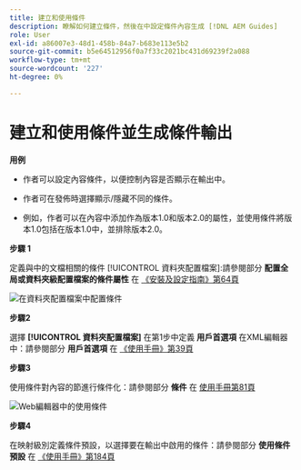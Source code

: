 ```yaml
---
title: 建立和使用條件
description: 瞭解如何建立條件，然後在中設定條件內容生成 [!DNL AEM Guides]
role: User
exl-id: a86007e3-48d1-458b-84a7-b683e113e5b2
source-git-commit: b5e64512956f0a7f33c2021bc431d69239f2a088
workflow-type: tm+mt
source-wordcount: '227'
ht-degree: 0%

---
```


# 建立和使用條件並生成條件輸出

**用例**

* 作者可以設定內容條件，以便控制內容是否顯示在輸出中。

* 作者可在發佈時選擇顯示/隱藏不同的條件。

* 例如，作者可以在內容中添加作為版本1.0和版本2.0的屬性，並使用條件將版本1.0包括在版本1.0中，並排除版本2.0。

**步驟 1**

定義與中的文檔相關的條件 [!UICONTROL 資料夾配置檔案]:請參閱部分 **配置全局或資料夾級配置檔案的條件屬性** 在 [《安裝及設定指南》第64頁](https://helpx.adobe.com/content/dam/help/en/xml-documentation-solution/3-8/XML-Documentation-for-Adobe-Experience-Manager_Installation-Configuration-Guide_EN.pdf)

![在資料夾配置檔案中配置條件](assets/conditions-in-profiles.png)

**步驟2**

選擇 **[!UICONTROL 資料夾配置檔案]** 在第1步中定義 **用戶首選項** 在XML編輯器中：請參閱部分 **用戶首選項** 在 [《使用手冊》第39頁](https://helpx.adobe.com/content/dam/help/en/xml-documentation-solution/3-8/XML-Documentation-for-Adobe-Experience-Manager_User-Guide_EN.pdf)


**步驟3**

使用條件對內容的節進行條件化：請參閱部分 **條件** 在 [使用手冊第81頁](https://helpx.adobe.com/content/dam/help/en/xml-documentation-solution/3-8/XML-Documentation-for-Adobe-Experience-Manager_User-Guide_EN.pdf)

![Web編輯器中的使用條件](assets/conditions-in-web-editor.png)

**步驟4**

在映射級別定義條件預設，以選擇要在輸出中啟用的條件：請參閱部分 **使用條件預設** 在 [《使用手冊》第184頁](https://helpx.adobe.com/content/dam/help/en/xml-documentation-solution/3-8/XML-Documentation-for-Adobe-Experience-Manager_User-Guide_EN.pdf)

